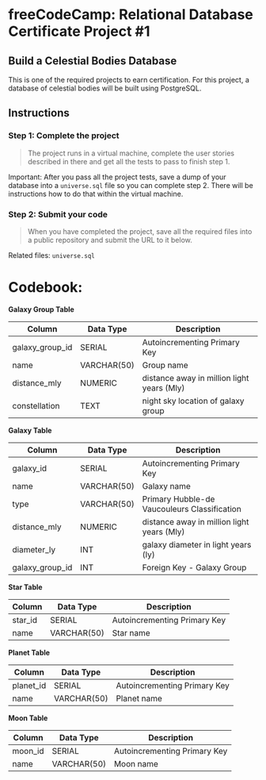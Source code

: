 # freeCodeCamp: Relational Database Certificate Project \#1
## Build a Celestial Bodies Database
This is one of the required projects to earn certification. For this project, a database of celestial bodies will be built using PostgreSQL.

## Instructions
### Step 1: Complete the project
> The project runs in a virtual machine, complete the user stories described in there and get all the tests to pass to finish step 1.

Important: After you pass all the project tests, save a dump of your database into a `universe.sql` file so you can complete step 2. There will be instructions how to do that within the virtual machine.

### Step 2: Submit your code
> When you have completed the project, save all the required files into a public repository and submit the URL to it below.

Related files: `universe.sql`

# Codebook:

**Galaxy Group Table**

 | Column | Data Type | Description |
 | --- | --- | --- |
 | galaxy_group_id | SERIAL | Autoincrementing Primary Key |
 | name | VARCHAR(50) | Group name |
 | distance_mly | NUMERIC | distance away in million light years (Mly) |
 | constellation | TEXT | night sky location of galaxy group |

**Galaxy Table**

 | Column | Data Type | Description |
 | --- | --- | --- |
 | galaxy_id | SERIAL | Autoincrementing Primary Key |
 | name | VARCHAR(50) | Galaxy name |
 | type | VARCHAR(50) | Primary Hubble-de Vaucouleurs Classification |
 | distance_mly | NUMERIC | distance away in million light years (Mly) |
 | diameter_ly |  INT | galaxy diameter in light years (ly) |
 | galaxy_group_id | INT | Foreign Key - Galaxy Group |

**Star Table**

 | Column | Data Type | Description |
 | --- | --- | --- |
 | star_id | SERIAL | Autoincrementing Primary Key |
 | name | VARCHAR(50) | Star name |

**Planet Table**

 | Column | Data Type | Description | 
 | --- | --- | --- |
 | planet_id | SERIAL | Autoincrementing Primary Key |
 | name | VARCHAR(50) | Planet name |

**Moon Table**

 | Column | Data Type | Description |
 | --- | --- | --- |
 | moon_id | SERIAL | Autoincrementing Primary Key |
 | name | VARCHAR(50) | Moon name |

